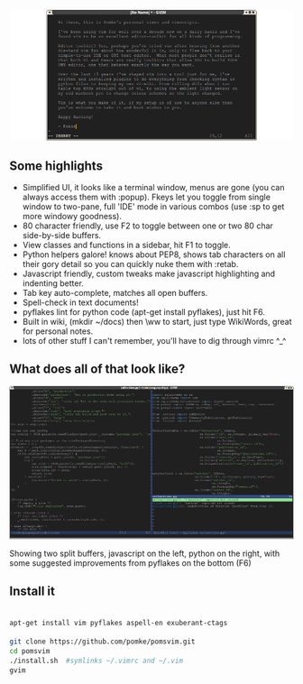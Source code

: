 
![Pomke's Vim](https://github.com/pomke/pomsvim/raw/master/doc/screenshot2.png)

## Some highlights

* Simplified UI, it looks like a terminal window, menus are gone (you can always 
access them with :popup). Fkeys let you toggle from single window to two-pane, 
full 'IDE' mode in various combos (use :sp to get more windowy goodness).
* 80 character friendly, use F2 to toggle between one or two 80 char side-by-side
buffers.
* View classes and functions in a sidebar, hit F1 to toggle.
* Python helpers galore! knows about PEP8, shows tab characters on all their 
gory detail so you can quickly nuke them with :retab.
* Javascript friendly, custom tweaks make javascript highlighting and indenting
better.
* Tab key auto-complete, matches all open buffers.
* Spell-check in text documents!
* pyflakes lint for python code (apt-get install pyflakes), just hit F6.
* Built in wiki, (mkdir ~/docs) then \ww to start, just type WikiWords, great for
personal notes.
* lots of other stuff I can't remember, you'll have to dig through vimrc ^_^


## What does all of that look like?

![Pomke's Vim](https://github.com/pomke/pomsvim/raw/master/doc/screenshot1.png)

Showing two split buffers, javascript on the left, python on the right, with some
suggested improvements from pyflakes on the bottom (F6) 

## Install it
```sh

apt-get install vim pyflakes aspell-en exuberant-ctags

git clone https://github.com/pomke/pomsvim.git
cd pomsvim
./install.sh  #symlinks ~/.vimrc and ~/.vim 
gvim 

```
